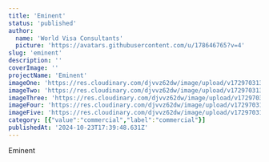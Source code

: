 ```yaml
---
title: 'Eminent'
status: 'published'
author:
  name: 'World Visa Consultants'
  picture: 'https://avatars.githubusercontent.com/u/178646765?v=4'
slug: 'eminent'
description: ''
coverImage: ''
projectName: 'Eminent'
imageOne: 'https://res.cloudinary.com/djvvz62dw/image/upload/v1729703136/greywall/projects/Eminent/5-671927f691f31_p6ifw8.webp'
imageTwo: 'https://res.cloudinary.com/djvvz62dw/image/upload/v1729703137/greywall/projects/Eminent/06-copy-671927faaecda_wzqrzu.webp'
imageThree: 'https://res.cloudinary.com/djvvz62dw/image/upload/v1729703140/greywall/projects/Eminent/b6-6719280131f69_vgb1nv.webp'
imageFour: 'https://res.cloudinary.com/djvvz62dw/image/upload/v1729703140/greywall/projects/Eminent/2-671927f6a1ceb_jksaad.webp'
imageFive: 'https://res.cloudinary.com/djvvz62dw/image/upload/v1729703141/greywall/projects/Eminent/a6-671928003047d_zkx6k8.webp'
category: [{"value":"commercial","label":"commercial"}]
publishedAt: '2024-10-23T17:39:48.631Z'
---
```


Eminent
